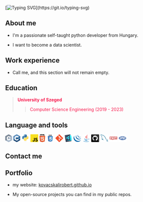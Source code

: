 [![Typing SVG](https://readme-typing-svg.demolab.com?font=Fira+Code&size=35&pause=1000&color=F71D4F&center=true&vCenter=true&width=440&height=200&lines=Valar+Morghulis!)](https://git.io/typing-svg)

## About me

- I'm a passionate self-taught python developer from Hungary.

- I want to become a data scientist.

## Work experience

- Call me, and this section will not remain empty.

## Education

> <span style="color:#F71D4F">**University of Szeged**</span>
>> <span style="color:#F71D4F">Computer Science Engineering (2019 - 2023)</span>

## Language and tools

<p align="center">

  <code><img title="C" height="25" src="images/c.svg"></code>
  <code><img title="C++" height="25" src="images/cpp.svg"></code>
  <code><img title="Python" height="25" src="images/python-original.svg"></code>
  <code><img title="Javascript" height="25" src="images/javascript.svg"></code>
  <code><img title="HTML5" height="25" src="images/html5.svg"></code>
  <code><img title="CSS" height="25" src="images/css.svg"></code>
  <code><img title="Git" height="25" src="images/git-original.svg"></code>
  <code><img title="Visual Studio Code" height="25" src="images/vscode.png"></code>
  <code><img title="JQuery" height="25" src="images/jquery-original.svg"></code>
  <code><img title="Java" height="25" src="images/java-original.svg"></code>
  <code><img title="GitHub" height="25" src="images/github.svg"></code>
  <code><img title="MySQL" height="25" src="images/mysql.svg"></code>
  <code><img title="npm" height="25" src="images/npm.svg"></code>
  <code><img title="PHP" height="25" src="images/php.svg"></code>
</p>

## Contact me

## Portfolio

- my website: [kovacskalirobert.github.io](https://kovacskalirobert.github.io/)

- My open-source projects you can find in my public repos.
